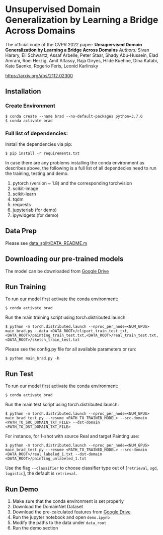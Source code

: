 # Unsupervised Domain Generalization by Learning a Bridge Across Domains
The official code of the CVPR 2022 paper:
**Unsupervised Domain Generalization by Learning a Bridge Across Domains**
*Authors:* Sivan Harary, Eli Schwartz, Assaf Arbelle, Peter Staar, Shady Abu-Hussein, Elad Amrani, Roei Herzig, Amit Alfassy, Raja Giryes, Hilde Kuehne, Dina Katabi, Kate Saenko, Rogerio Feris, Leonid Karlinsky

https://arxiv.org/abs/2112.02300

## Installation

### Create Environment

```
$ conda create --name brad --no-default-packages python=3.7.6
$ conda activate brad
```
### Full list of dependencies:

Install the dependencies via pip:
```
$ pip install -r requirements.txt
```

In case there are any problems installing the conda environment as describes above, the following is a full list of all dependecies need to run the training, testing and demo.
1. pytorch (version ~ 1.8) and the corresponding torchvision
2. scikit-image
3. scikit-learn
4. tqdm
5. requests
6. jupyterlab (for demo)
7. ipywidgets (for demo)

## Data Prep
Please see [data_split/DATA_README.m](./data_splits/DATA_README.md)

## Downloading our pre-trained models
The model can be downloaded from [Google Drive](https://drive.google.com/file/d/1T7v2xwAWQGsAv11-CEwKLmUH-TmCkue9/view?usp=sharing)

## Run Training
To run our model first activate the conda environment:

```
$ conda activate brad
```

Run the main training script using torch.distributed.launch:

```
$ python -m torch.distributed.launch --nproc_per_node=<NUM_GPUS> main_brad.py --data <DATA_ROOT>/clipart_train_test.txt,<DATA_ROOT>/painting_train_test.txt,<DATA_ROOT>/real_train_test.txt,<DATA_ROOT>/sketch_train_test.txt
```

Please see the config.py file for all available parameters or run:

```
$ python main_brad.py -h
```

## Run Test
To run our model first activate the conda environment:

```
$ conda activate brad
```

Run the main test script using torch.distributed.launch:

```
$ python -m torch.distributed.launch --nproc_per_node=<NUM_GPUS> main_brad_test.py --resume <PATH_TO_TRAINED_MODEL> --src-domain <PATH_TO_SRC_DOMAIN_TXT_FILE> --dst-domain <PATH_TO_DST_DOMAIN_TXT_FILE> 
```
For instance, for 1-shot with source Real and target Painting use: 

```
$ python -m torch.distributed.launch --nproc_per_node=<NUM_GPUS> main_brad_test.py --resume <PATH_TO_TRAINED_MODEL> --src-domain <DATA_ROOT>/real_labeled_1.txt --dst-domain <DATA_ROOT>/painting_unlabeled_1.txt 
```

Use the flag `--classifier` to choose classifier type out of [`retrieval`, `sgd`, `logistic`], the default is `retrieval`.  

## Run Demo
1. Make sure that the conda environment is set properly
2. Download the DomainNet Dataset
3. Download the pre-calculated features from [Google Drive](https://drive.google.com/drive/folders/1OvowfDCNCxPCAgaOi0nVDEpiB3AF2Uut?usp=sharing)
4. Run the jupyter notebook and open `demo.ipynb`
1. Modify the paths to the data under `data_root`
6. Run the demo section
